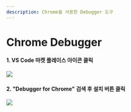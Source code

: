```yaml
---
description: Chrome을 사용한 Debugger 도구
---
```


# Chrome Debugger

#### 1. VS Code 마켓 플레이스 아이콘 클릭&#x20;

![](../../.gitbook/assets/vse\_10.png)

#### 2. "Debugger for Chrome" 검색 후 설치 버튼 클릭 &#x20;

![](../../.gitbook/assets/vse\_11.png)
